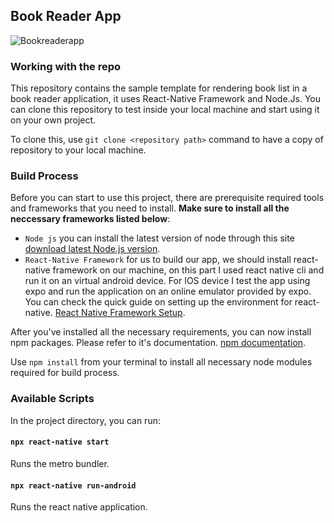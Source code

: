 ## Book Reader App
![Bookreaderapp](https://user-images.githubusercontent.com/57854970/90471084-cf037e00-e14f-11ea-84b9-401c2abd3865.png)



### Working with the repo 
This repository contains the sample template for rendering book list in a book reader application, it uses React-Native Framework and Node.Js. You can clone this repository to test inside your local machine and start using it on your own project.

To clone this, use `git clone <repository path>` command to have a copy of repository to your local machine.

### Build Process
Before you can start to use this project, there are prerequisite required tools and frameworks that you need to install. **Make sure to install all the neccessary frameworks listed below**:

* `Node js` you can install the latest version of node through this site [download latest Node.js version](https://nodejs.org/en/download/).
* `React-Native Framework` for us to build our app, we should install react-native framework on our machine, on this part I used react native cli and run it on an virtual android device. For IOS device I test the app using expo and run the application on an online emulator provided by expo. You can check the quick guide on setting up the environment for react-native. [React Native Framework Setup](https://reactnative.dev/docs/environment-setup).

After you've installed all the necessary requirements, you can now install npm packages. Please refer to it's documentation. [npm documentation](https://docs.npmjs.com/downloading-and-installing-packages-locally).

Use `npm install` from your terminal to install all necessary node modules required for build process. 

### Available Scripts

In the project directory, you can run:

#### `npx react-native start`
Runs the metro bundler. <br>

#### `npx react-native run-android`
Runs the react native application. <br>






 

